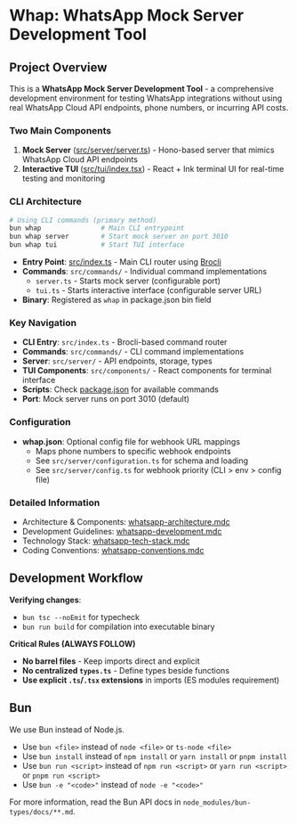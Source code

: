# Whap: WhatsApp Mock Server Development Tool

##  Project Overview

This is a **WhatsApp Mock Server Development Tool** - a comprehensive development environment for testing WhatsApp integrations without using real WhatsApp Cloud API endpoints, phone numbers, or incurring API costs.

### Two Main Components
1. **Mock Server** ([src/server/server.ts](src/server/server.ts)) - Hono-based server that mimics WhatsApp Cloud API endpoints
2. **Interactive TUI** ([src/tui/index.tsx](src/tui/index.tsx)) - React + Ink terminal UI for real-time testing and monitoring

### CLI Architecture
```bash
# Using CLI commands (primary method)
bun whap               # Main CLI entrypoint
bun whap server        # Start mock server on port 3010
bun whap tui           # Start TUI interface
```

- **Entry Point**: [src/index.ts](src/index.ts) - Main CLI router using [Brocli](https://github.com/drizzle-team/brocli)
- **Commands**: `src/commands/` - Individual command implementations
  - `server.ts` - Starts mock server (configurable port)
  - `tui.ts` - Starts interactive interface (configurable server URL)
- **Binary**: Registered as `whap` in package.json bin field

### Key Navigation
- **CLI Entry**: `src/index.ts` - Brocli-based command router
- **Commands**: `src/commands/` - CLI command implementations
- **Server**: `src/server/` - API endpoints, storage, types
- **TUI Components**: `src/components/` - React components for terminal interface
- **Scripts**: Check [package.json](mdc:package.json) for available commands
- **Port**: Mock server runs on port 3010 (default)

### Configuration
- **whap.json**: Optional config file for webhook URL mappings
  - Maps phone numbers to specific webhook endpoints
  - See `src/server/configuration.ts` for schema and loading
  - See `src/server/config.ts` for webhook priority (CLI > env > config file)

### Detailed Information
- Architecture & Components: [whatsapp-architecture.mdc](mdc:.cursor/rules/whatsapp-architecture.mdc)
- Development Guidelines: [whatsapp-development.mdc](mdc:.cursor/rules/whatsapp-development.mdc)
- Technology Stack: [whatsapp-tech-stack.mdc](mdc:.cursor/rules/whatsapp-tech-stack.mdc)
- Coding Conventions: [whatsapp-conventions.mdc](mdc:.cursor/rules/whatsapp-conventions.mdc)


## Development Workflow
**Verifying changes**:
- `bun tsc --noEmit` for typecheck
- `bun run build` for compilation into executable binary

**Critical Rules (ALWAYS FOLLOW)**
- **No barrel files** - Keep imports direct and explicit
- **No centralized `types.ts`** - Define types beside functions
- **Use explicit `.ts`/`.tsx` extensions** in imports (ES modules requirement)

## Bun

We use Bun instead of Node.js.

- Use `bun <file>` instead of `node <file>` or `ts-node <file>`
- Use `bun install` instead of `npm install` or `yarn install` or `pnpm install`
- Use `bun run <script>` instead of `npm run <script>` or `yarn run <script>` or `pnpm run <script>`
- Use `bun -e "<code>"` instead of `node -e "<code>"`

For more information, read the Bun API docs in `node_modules/bun-types/docs/**.md`.
